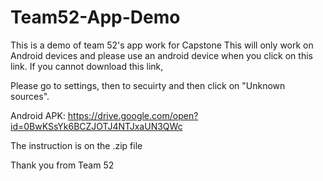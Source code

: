 # Team52-App-Demo
This is a demo of team 52's app work for Capstone
This will only work on Android devices and please use an android device when you click on this link. If you cannot download this link, 

Please go to settings, then to secuirty and then click on "Unknown sources". 

Android APK: https://drive.google.com/open?id=0BwKSsYk6BCZJOTJ4NTJxaUN3QWc

The instruction is on the .zip file 

Thank you from Team 52
